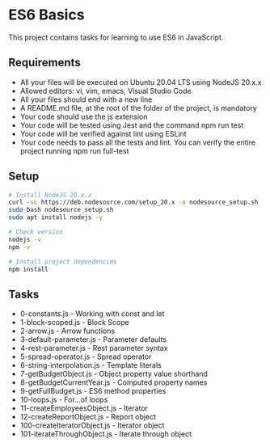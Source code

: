 # ES6 Basics

This project contains tasks for learning to use ES6 in JavaScript.

## Requirements
* All your files will be executed on Ubuntu 20.04 LTS using NodeJS 20.x.x
* Allowed editors: vi, vim, emacs, Visual Studio Code
* All your files should end with a new line
* A README.md file, at the root of the folder of the project, is mandatory
* Your code should use the js extension
* Your code will be tested using Jest and the command npm run test
* Your code will be verified against lint using ESLint
* Your code needs to pass all the tests and lint. You can verify the entire project running npm run full-test

## Setup
```bash
# Install NodeJS 20.x.x
curl -sL https://deb.nodesource.com/setup_20.x -o nodesource_setup.sh
sudo bash nodesource_setup.sh
sudo apt install nodejs -y

# Check version
nodejs -v
npm -v

# Install project dependencies
npm install
```

## Tasks
* 0-constants.js - Working with const and let
* 1-block-scoped.js - Block Scope
* 2-arrow.js - Arrow functions
* 3-default-parameter.js - Parameter defaults
* 4-rest-parameter.js - Rest parameter syntax
* 5-spread-operator.js - Spread operator
* 6-string-interpolation.js - Template literals
* 7-getBudgetObject.js - Object property value shorthand
* 8-getBudgetCurrentYear.js - Computed property names
* 9-getFullBudget.js - ES6 method properties
* 10-loops.js - For...of loops
* 11-createEmployeesObject.js - Iterator
* 12-createReportObject.js - Report object
* 100-createIteratorObject.js - Iterator object
* 101-iterateThroughObject.js - Iterate through object 
